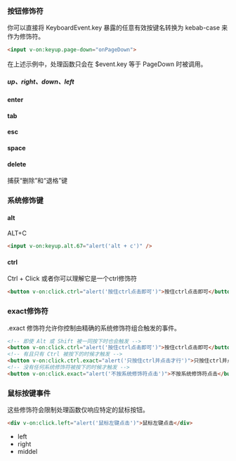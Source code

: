 ### 按钮修饰符
你可以直接将 KeyboardEvent.key 暴露的任意有效按键名转换为 kebab-case 来作为修饰符。
``` html
<input v-on:keyup.page-down="onPageDown">
```
在上述示例中，处理函数只会在 $event.key 等于 PageDown 时被调用。
##### up、right、down、left

#### enter

#### tab

#### esc

#### space

#### delete
捕获“删除”和“退格”键

### 系统修饰键

#### alt
ALT+C
``` html
<input v-on:keyup.alt.67="alert('alt + c')" />
```

#### ctrl
Ctrl + Click
或者你可以理解它是一个ctrl修饰符
``` html
<button v-on:click.ctrl="alert('按住ctrl点击即可')">按住ctrl点击即可</button>
```

### exact修饰符
.exact 修饰符允许你控制由精确的系统修饰符组合触发的事件。
``` html
<!-- 即使 Alt 或 Shift 被一同按下时也会触发 -->
<button v-on:click.ctrl="alert('按住ctrl点击即可')">按住ctrl点击即可</button>
<!-- 有且只有 Ctrl 被按下的时候才触发 -->
<button v-on:click.ctrl.exact="alert('只按住ctrl并点击才行')">只按住ctrl并点击才行</button>
<!-- 没有任何系统修饰符被按下的时候才触发 -->
<button v-on:click.exact="alert('不按系统修饰符点击')">不按系统修饰符点击</button>
```

### 鼠标按键事件
这些修饰符会限制处理函数仅响应特定的鼠标按钮。
``` html
<div v-on:click.left="alert('鼠标左键点击')">鼠标左键点击</div>
```
- left
- right
- middel